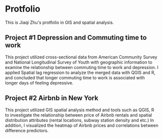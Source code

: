 # Protfolio

This is Jiaqi Zhu's protfolio in GIS and spatial analysis. 

## Project #1 Depression and Commuting time to work 

This project utilized cross-sectional data from American Community Survey and National Longitudinal Survey of Youth with geographic information to examine the relationship between commuting time to work and depression. I applied Spatial lag regression to analyze the merged data with QGIS and R, and concluded that longer commuting time to work is associated with longer days of feeling depressive.

## Project #2 Airbnb in New York

This project utilized GIS spatial analysis method and tools such as QGIS, R to investigate the relationship between price of Airbnb rentals and spatial distribution attributes (rental locations, subway station density and etc.) In addition, I visualized the heatmap of Airbnb prices and correlations between difference predictors.



